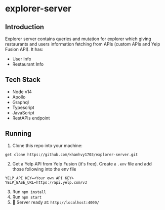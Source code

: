 # explorer-server
## Introduction
Explorer server contains queries and mutation for explorer which giving restaurants and users information fetching from APIs (custom APIs and Yelp Fusion API). It has: 
- User Info
- Restaurant Info 
## Tech Stack
- Node v14
- Apollo
- Graphql
- Typescript
- JavaScript
- RestAPIs endpoint
## Running
1. Clone this repo into your machine:
```
get clone https://github.com/khanhvy1703/explorer-server.git
```
2. Get a Yelp API from Yelp Fusion (it's free). Create a `.env` file and add those following into the env file 
```
YELP_API_KEY=<Your own API KEY>
YELP_BASE_URL=https://api.yelp.com/v3
```
3. Run `npm install`
4. Run `npm start`
5. 🚀  Server ready at: `http://localhost:4000/`
